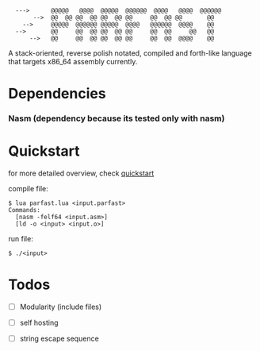 ```
  --->      @@@@@   @@@@  @@@@@  @@@@@@  @@@@   @@@@  @@@@@@ 
       -->  @@  @@ @@  @@ @@  @@ @@     @@  @@ @@       @@   
    -->     @@@@@  @@@@@@ @@@@@  @@@@   @@@@@@  @@@@    @@   
  -->       @@     @@  @@ @@  @@ @@     @@  @@     @@   @@   
      -->   @@     @@  @@ @@  @@ @@     @@  @@  @@@@    @@   
```
A stack-oriented, reverse polish notated, compiled and forth-like language that targets x86_64 assembly currently.

# Dependencies

### Nasm (dependency because its tested only with nasm)

# Quickstart

for more detailed overview, check [quickstart](Quickstart.md)

compile file:

```console
$ lua parfast.lua <input.parfast>
Commands:
  [nasm -felf64 <input.asm>]
  [ld -o <input> <input.o>]
```

run file:

```console
$ ./<input>
```

# Todos

- [ ] Modularity (include files)

- [ ] self hosting

- [ ] string escape sequence